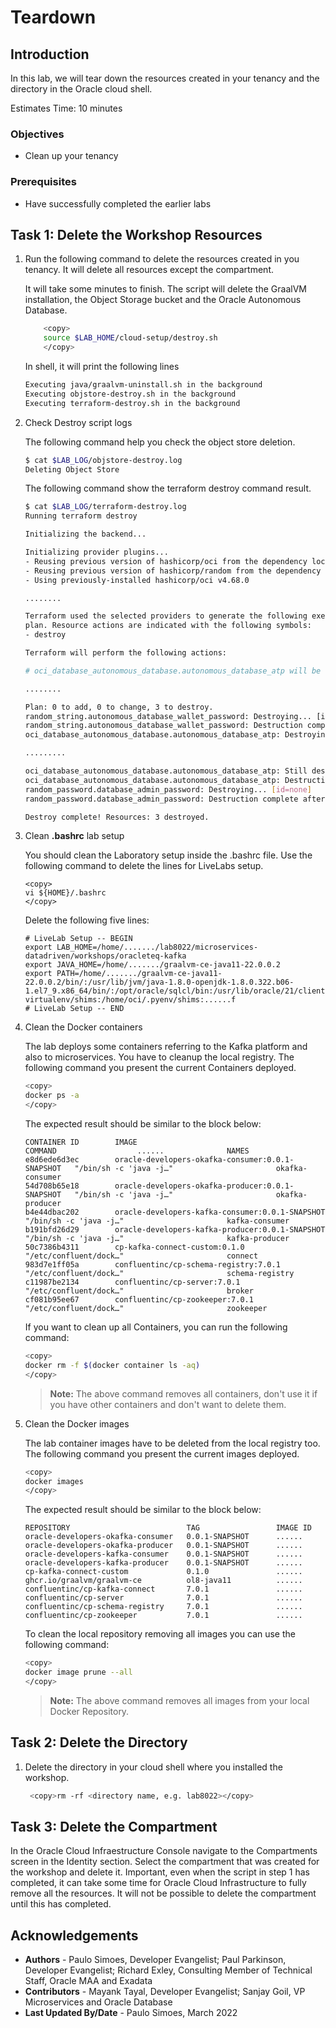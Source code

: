 # Teardown

## Introduction

In this lab, we will tear down the resources created in your tenancy and the directory in the Oracle cloud shell.

Estimates Time: 10 minutes

### Objectives

- Clean up your tenancy

### Prerequisites

- Have successfully completed the earlier labs

## **Task 1:** Delete the Workshop Resources

1. Run the following command to delete the resources created in you tenancy. It will delete all resources except the compartment.

    It will take some minutes to finish. The script will delete the GraalVM installation, the Object Storage bucket and the Oracle Autonomous Database.

    ```bash
        <copy>
        source $LAB_HOME/cloud-setup/destroy.sh
        </copy>
    ```

    In shell, it will print the following lines

    ```bash
    Executing java/graalvm-uninstall.sh in the background
    Executing objstore-destroy.sh in the background
    Executing terraform-destroy.sh in the background
    ```

2. Check Destroy script logs

    The following command help you check the object store deletion.

    ```bash
    $ cat $LAB_LOG/objstore-destroy.log 
    Deleting Object Store
    ```

    The following command show the terraform destroy command result.

    ```bash
    $ cat $LAB_LOG/terraform-destroy.log 
    Running terraform destroy

    Initializing the backend...

    Initializing provider plugins...
    - Reusing previous version of hashicorp/oci from the dependency lock file
    - Reusing previous version of hashicorp/random from the dependency lock file
    - Using previously-installed hashicorp/oci v4.68.0

    ........

    Terraform used the selected providers to generate the following execution
    plan. Resource actions are indicated with the following symbols:
    - destroy

    Terraform will perform the following actions:

    # oci_database_autonomous_database.autonomous_database_atp will be destroyed

    ........

    Plan: 0 to add, 0 to change, 3 to destroy.
    random_string.autonomous_database_wallet_password: Destroying... [id=6[H_fZKsDX88A&tK]
    random_string.autonomous_database_wallet_password: Destruction complete after 0s
    oci_database_autonomous_database.autonomous_database_atp: Destroying... [id=ocid1.autonomousdatabase.oc1.iad.....m4iaq]

    .........

    oci_database_autonomous_database.autonomous_database_atp: Still destroying... [id=ocid1.autonomousdatabase.oc1.iad.....m4iaq, 1m50s elapsed]
    oci_database_autonomous_database.autonomous_database_atp: Destruction complete after 1m52s
    random_password.database_admin_password: Destroying... [id=none]
    random_password.database_admin_password: Destruction complete after 0s

    Destroy complete! Resources: 3 destroyed.

    ```

3. Clean **.bashrc** lab setup

    You should clean the Laboratory setup inside the .bashrc file. Use the following command to delete the lines for LiveLabs setup.

    ```shell
    <copy>
    vi ${HOME}/.bashrc
    </copy>
    ```

    Delete the following five lines:

    ```text
    # LiveLab Setup -- BEGIN
    export LAB_HOME=/home/......./lab8022/microservices-datadriven/workshops/oracleteq-kafka
    export JAVA_HOME=/home/......./graalvm-ce-java11-22.0.0.2
    export PATH=/home/......./graalvm-ce-java11-22.0.0.2/bin/:/usr/lib/jvm/java-1.8.0-openjdk-1.8.0.322.b06-1.el7_9.x86_64/bin/:/opt/oracle/sqlcl/bin:/usr/lib/oracle/21/client64/bin/:/home/oci/.pyenv/plugins/pyenv-virtualenv/shims:/home/oci/.pyenv/shims:......f
    # LiveLab Setup -- END
    ```

4. Clean the Docker containers

    The lab deploys some containers referring to the Kafka platform and also to microservices. You have to cleanup the local registry. The following command you present the current Containers deployed.

    ```bash
    <copy>
    docker ps -a
    </copy>
    ```

    The expected result should be similar to the block below:

    ```shell
    CONTAINER ID        IMAGE                                              COMMAND                  ......              NAMES
    e8d6ede6d3ec        oracle-developers-okafka-consumer:0.0.1-SNAPSHOT   "/bin/sh -c 'java -j…"                       okafka-consumer
    54d708b65e18        oracle-developers-okafka-producer:0.0.1-SNAPSHOT   "/bin/sh -c 'java -j…"                       okafka-producer
    b4e44dbac202        oracle-developers-kafka-consumer:0.0.1-SNAPSHOT    "/bin/sh -c 'java -j…"                       kafka-consumer
    b191bfd26d29        oracle-developers-kafka-producer:0.0.1-SNAPSHOT    "/bin/sh -c 'java -j…"                       kafka-producer
    50c7386b4311        cp-kafka-connect-custom:0.1.0                      "/etc/confluent/dock…"                       connect
    983d7e1ff05a        confluentinc/cp-schema-registry:7.0.1              "/etc/confluent/dock…"                       schema-registry
    c11987be2134        confluentinc/cp-server:7.0.1                       "/etc/confluent/dock…"                       broker
    cf081b95ee67        confluentinc/cp-zookeeper:7.0.1                    "/etc/confluent/dock…"                       zookeeper
    ```

    If you want to clean up all Containers, you can run the following command:

    ```bash
    <copy>
    docker rm -f $(docker container ls -aq)
    </copy>
    ```

    >**Note:** The above command removes all containers, don't use it if you have other containers and don't want to delete them.

5. Clean the Docker images

    The lab container images have to be deleted from the local registry too. The following command you present the current images deployed.

    ```bash
    <copy>
    docker images
    </copy>
    ```

    The expected result should be similar to the block below:

    ```shell
    REPOSITORY                          TAG                 IMAGE ID
    oracle-developers-okafka-consumer   0.0.1-SNAPSHOT      ......
    oracle-developers-okafka-producer   0.0.1-SNAPSHOT      ......
    oracle-developers-kafka-consumer    0.0.1-SNAPSHOT      ......
    oracle-developers-kafka-producer    0.0.1-SNAPSHOT      ......
    cp-kafka-connect-custom             0.1.0               ......
    ghcr.io/graalvm/graalvm-ce          ol8-java11          ......
    confluentinc/cp-kafka-connect       7.0.1               ......
    confluentinc/cp-server              7.0.1               ......
    confluentinc/cp-schema-registry     7.0.1               ......
    confluentinc/cp-zookeeper           7.0.1               ......
    ```

    To clean the local repository removing all images you can use the following command:

    ```bash
    <copy>
    docker image prune --all
    </copy>
    ```

    >**Note:** The above command removes all images from your local Docker Repository.

## **Task 2:** Delete the Directory

1. Delete the directory in your cloud shell where you installed the workshop.

    ```bash
     <copy>rm -rf <directory name, e.g. lab8022></copy>
    ```

## **Task 3:** Delete the Compartment

In the Oracle Cloud Infraestructure Console navigate to the Compartments screen in the Identity section. Select the compartment that was created for the workshop and delete it. Important, even when the script in step 1 has completed, it can take some time for Oracle Cloud Infrastructure to fully remove all the resources. It will not be possible to delete the compartment until this has completed.

## Acknowledgements

- **Authors** - Paulo Simoes, Developer Evangelist; Paul Parkinson, Developer Evangelist; Richard Exley, Consulting Member of Technical Staff, Oracle MAA and Exadata
- **Contributors** - Mayank Tayal, Developer Evangelist; Sanjay Goil, VP Microservices and Oracle Database
- **Last Updated By/Date** - Paulo Simoes, March 2022
